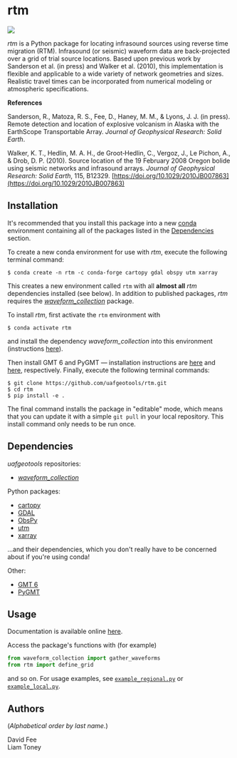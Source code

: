 rtm
===

[![](https://readthedocs.org/projects/uaf-rtm/badge/?version=pygmt)](https://uaf-rtm.readthedocs.io/en/pygmt/)

_rtm_ is a Python package for locating infrasound sources using reverse time
migration (RTM). Infrasound (or seismic) waveform data are back-projected over
a grid of trial source locations. Based upon previous work by Sanderson et al.
(in press) and Walker et al. (2010), this implementation is flexible and
applicable to a wide variety of network geometries and sizes. Realistic travel
times can be incorporated from numerical modeling or atmospheric
specifications.

**References**

Sanderson, R., Matoza, R. S., Fee, D., Haney, M. M., & Lyons, J. J. (in press).
Remote detection and location of explosive volcanism in Alaska with the
EarthScope Transportable Array. _Journal of Geophysical Research: Solid Earth_.

Walker, K. T., Hedlin, M. A. H., de Groot‐Hedlin, C., Vergoz, J., Le Pichon,
A., & Drob, D. P. (2010). Source location of the 19 February 2008 Oregon bolide
using seismic networks and infrasound arrays. _Journal of Geophysical Research:
Solid Earth_, 115, B12329.
[https://doi.org/10.1029/2010JB007863](https://doi.org/10.1029/2010JB007863)

Installation
------------

It's recommended that you install this package into a new
[conda](https://docs.conda.io/projects/conda/en/latest/index.html) environment
containing all of the packages listed in the [Dependencies](#dependencies)
section.

To create a new conda environment for use with _rtm_, execute the following
terminal command:
```
$ conda create -n rtm -c conda-forge cartopy gdal obspy utm xarray
```
This creates a new environment called `rtm` with all **almost all** _rtm_
dependencies installed (see below). In addition to published packages, _rtm_
requires the
[_waveform_collection_](https://github.com/uafgeotools/waveform_collection)
package.

To install _rtm_, first activate the `rtm` environment with
```
$ conda activate rtm
```
and install the dependency _waveform_collection_ into this environment
(instructions
[here](https://github.com/uafgeotools/waveform_collection#installation)).

Then install GMT 6 and PyGMT — installation instructions are
[here](https://github.com/GenericMappingTools/gmt/blob/master/INSTALL.md/)
and
[here](https://www.pygmt.org/dev/install.html), respectively. Finally, execute
the following terminal commands:
```
$ git clone https://github.com/uafgeotools/rtm.git
$ cd rtm
$ pip install -e .
```
The final command installs the package in "editable" mode, which means that you
can update it with a simple `git pull` in your local repository. This install
command only needs to be run once.

Dependencies
------------

_uafgeotools_ repositories:

* [_waveform_collection_](https://github.com/uafgeotools/waveform_collection)

Python packages:

* [cartopy](https://scitools.org.uk/cartopy/docs/latest/)
* [GDAL](https://gdal.org/)
* [ObsPy](http://docs.obspy.org/)
* [utm](https://github.com/Turbo87/utm)
* [xarray](http://xarray.pydata.org/en/stable/)

...and their dependencies, which you don't really have to be concerned about if
you're using conda!

Other:

* [GMT 6](https://docs.generic-mapping-tools.org/latest/)
* [PyGMT](https://www.pygmt.org/)

Usage
-----

Documentation is available online
[here](https://uaf-rtm.readthedocs.io/en/pygmt/).

Access the package's functions with (for example)
```python
from waveform_collection import gather_waveforms
from rtm import define_grid
```
and so on. For usage examples, see
[`example_regional.py`](https://github.com/uafgeotools/rtm/blob/pygmt/example_regional.py)
or
[`example_local.py`](https://github.com/uafgeotools/rtm/blob/pygmt/example_local.py).

Authors
-------

(_Alphabetical order by last name._)

David Fee<br>
Liam Toney
